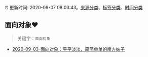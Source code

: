 :alarm_clock: 更新时间: 2020-09-07 08:03:43。[来源分类](../README.md)、[标签分类](../TAGS.md)、[时间分类](../TIMELINE.md)

## 面向对象❤️


> 关键字：`面向对象`



- [2020-09-03-面向对象：平平淡淡，简简单单的南方妹子](https://www.ershicimi.com/p/8098c6ac8a225aed1a85ee59451d9fd5) 